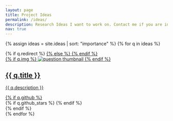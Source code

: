 ```yaml
---
layout: page
title: Project Ideas
permalink: /ideas/
description: Research Ideas I want to work on. Contact me if you are interested in collaborating on one of them!
nav: true
---
```


<div class="projects grid">

  {% assign ideas = site.ideas | sort: "importance" %}
  {% for q in ideas %}
  <div class="grid-item">
    {% if q.redirect %}
    <a href="{{ q.redirect }}" target="_blank">
    {% else %}
    <a href="{{ q.url | relative_url }}">
    {% endif %}
      <div class="card hoverable">
        {% if q.img %}
        <img src="{{ q.img | relative_url }}" alt="question thumbnail">
        {% endif %}
        <div class="card-body">
          <h2 class="card-title">{{ q.title }}</h2>
          <p class="card-text">{{ q.description }}</p>
          <div class="row ml-1 mr-1 p-0">
            {% if q.github %}
            <div class="github-icon">
              <div class="icon" data-toggle="tooltip" title="Code Repository">
                <a href="{{ q.github }}" target="_blank"><i class="fab fa-github gh-icon"></i></a>
              </div>
              {% if q.github_stars %}
              <span class="stars" data-toggle="tooltip" title="GitHub Stars">
                <i class="fas fa-star"></i>
                <span id="{{ q.github_stars }}-stars"></span>
              </span>
              {% endif %}
            </div>
            {% endif %}
          </div>
        </div>
      </div>
    </a>
  </div>
{% endfor %}

</div>
